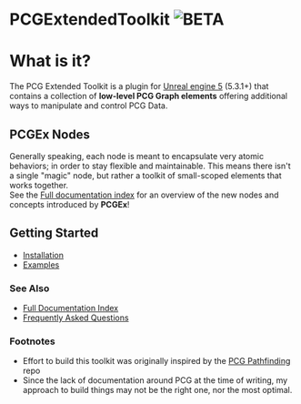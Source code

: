 # PCGExtendedToolkit ![BETA](https://img.shields.io/badge/BETA-ff0f0f)

# What is it?
 The PCG Extended Toolkit is a plugin for [Unreal engine 5](https://www.unrealengine.com/en-US/) (5.3.1+) that contains a collection of **low-level PCG Graph elements** offering additional ways to manipulate and control PCG Data.

## PCGEx Nodes
Generally speaking, each node is meant to encapsulate very atomic behaviors; in order to stay flexible and maintainable. This means there isn't a single "magic" node, but rather a toolkit of small-scoped elements that works together.  
See the [Full documentation index](docs/Index.md) for an overview of the new nodes and concepts introduced by **PCGEx**!

## Getting Started
* [Installation](docs/Installation.md)
* [Examples](docs/Examples.md)


### See Also
* [Full Documentation Index](docs/Index.md)
* [Frequently Asked Questions](docs/FAQ.md)

### Footnotes
- Effort to build this toolkit was originally inspired by the [PCG Pathfinding](https://github.com/spood/PCGPathfinding) repo 
- Since the lack of documentation around PCG at the time of writing, my approach to build things may not be the right one, nor the most optimal.